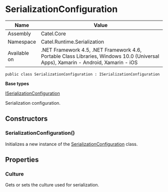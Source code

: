 

# SerializationConfiguration

Name|Value
---|---
Assembly|Catel.Core
Namespace|Catel.Runtime.Serialization
Available on|.NET Framework 4.5, .NET Framework 4.6, Portable Class Libraries, Windows 10.0 (Universal Apps), Xamarin - Android, Xamarin - iOS

```
public class SerializationConfiguration : ISerializationConfiguration
```

**Base types**

[ISerializationConfiguration](/Catel.Core\Catel\Runtime\Serialization\ISerializationConfiguration.md)


Serialization configuration.



## Constructors

### SerializationConfiguration()

Initializes a new instance of the [SerializationConfiguration](#) class.



## Properties

### Culture

Gets or sets the culture used for serialization.




